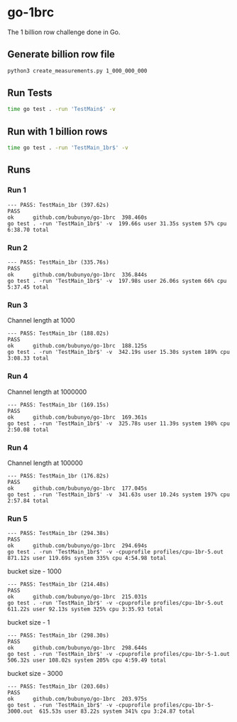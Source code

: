 # go-1brc

The 1 billion row challenge done in Go.

## Generate billion row file 

```sh
python3 create_measurements.py 1_000_000_000
```

## Run Tests 
```sh
time go test . -run 'TestMain$' -v
```

## Run with 1 billion rows
```sh
time go test . -run 'TestMain_1br$' -v
```

## Runs

### Run 1
```
--- PASS: TestMain_1br (397.62s)
PASS
ok  	github.com/bubunyo/go-1brc	398.460s
go test . -run 'TestMain_1br$' -v  199.66s user 31.35s system 57% cpu 6:38.70 total
```

### Run 2
```
--- PASS: TestMain_1br (335.76s)
PASS
ok  	github.com/bubunyo/go-1brc	336.844s
go test . -run 'TestMain_1br$' -v  197.98s user 26.06s system 66% cpu 5:37.45 total
```

### Run 3 

Channel length at 1000
```
--- PASS: TestMain_1br (188.02s)
PASS
ok  	github.com/bubunyo/go-1brc	188.125s
go test . -run 'TestMain_1br$' -v  342.19s user 15.30s system 189% cpu 3:08.33 total
```

### Run 4 

Channel length at 1000000
```
--- PASS: TestMain_1br (169.15s)
PASS
ok  	github.com/bubunyo/go-1brc	169.361s
go test . -run 'TestMain_1br$' -v  325.78s user 11.39s system 198% cpu 2:50.08 total
```

### Run 4 

Channel length at 100000
```
--- PASS: TestMain_1br (176.82s)
PASS
ok  	github.com/bubunyo/go-1brc	177.045s
go test . -run 'TestMain_1br$' -v  341.63s user 10.24s system 197% cpu 2:57.84 total
```

### Run 5 

```
--- PASS: TestMain_1br (294.38s)
PASS
ok  	github.com/bubunyo/go-1brc	294.694s
go test . -run 'TestMain_1br$' -v -cpuprofile profiles/cpu-1br-5.out  871.12s user 119.69s system 335% cpu 4:54.98 total
```

bucket size - 1000
```
--- PASS: TestMain_1br (214.48s)
PASS
ok  	github.com/bubunyo/go-1brc	215.031s
go test . -run 'TestMain_1br$' -v -cpuprofile profiles/cpu-1br-5.out  611.22s user 92.13s system 325% cpu 3:35.93 total
```

bucket size - 1
```
--- PASS: TestMain_1br (298.30s)
PASS
ok  	github.com/bubunyo/go-1brc	298.644s
go test . -run 'TestMain_1br$' -v -cpuprofile profiles/cpu-1br-5-1.out  506.32s user 108.02s system 205% cpu 4:59.49 total
```

bucket size - 3000
```
--- PASS: TestMain_1br (203.60s)
PASS
ok  	github.com/bubunyo/go-1brc	203.975s
go test . -run 'TestMain_1br$' -v -cpuprofile profiles/cpu-1br-5-3000.out  615.53s user 83.22s system 341% cpu 3:24.87 total
```


